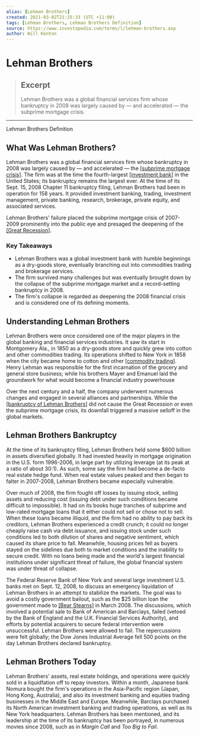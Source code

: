 ```yaml
---
alias: [Lehman Brothers]
created: 2021-03-02T21:15:33 (UTC +11:00)
tags: [Lehman Brothers, Lehman Brothers Definition]
source: https://www.investopedia.com/terms/l/lehman-brothers.asp
author: Will Kenton
---
```


# Lehman Brothers

> ## Excerpt
> Lehman Brothers was a global financial services firm whose bankruptcy in 2008 was largely caused by — and accelerated — the subprime mortgage crisis.

---

Lehman Brothers Definition
## What Was Lehman Brothers?

Lehman Brothers was a global financial services firm whose bankruptcy in 2008 was largely caused by — and accelerated — the [[subprime mortgage crisis]](https://www.investopedia.com/terms/s/subprime-meltdown.asp). The firm was at the time the fourth-largest [[investment bank]](https://www.investopedia.com/terms/i/investmentbank.asp) in the United States; its bankruptcy remains the largest ever. At the time of its Sept. 15, 2008 Chapter 11 bankruptcy filing, Lehman Brothers had been in operation for 158 years. It provided investment banking, trading, investment management, private banking, research, brokerage, private equity, and associated services.

Lehman Brothers' failure placed the subprime mortgage crisis of 2007-2009 prominently into the public eye and presaged the deepening of the [[Great Recession]](https://www.investopedia.com/terms/g/great-recession.asp).

### Key Takeaways

-   Lehman Brothers was a global investment bank with humble beginnings as a dry-goods store, eventually branching out into commodities trading and brokerage services.
-   The firm survived many challenges but was eventually brought down by the collapse of the subprime mortgage market and a record-setting bankruptcy in 2008.
-   The firm's collapse is regarded as deepening the 2008 financial crisis and is considered one of its defining moments.

## Understanding Lehman Brothers

Lehman Brothers were once considered one of the major players in the global banking and financial services industries. It saw its start in Montgomery Ala., in 1850 as a dry-goods store and quickly grew into cotton and other commodities trading. Its operations shifted to New York in 1858 when the city became home to cotton and other [[commodity trading]](https://www.investopedia.com/terms/c/commodity-trader.asp). Henry Lehman was responsible for the first incarnation of the grocery and general store business; while his brothers Mayer and Emanuel laid the groundwork for what would become a financial industry powerhouse

Over the next century and a half, the company underwent numerous changes and engaged in several alliances and partnerships. While the [[bankruptcy of Lehman Brothers]](https://www.investopedia.com/articles/economics/09/lehman-brothers-collapse.asp) did not cause the Great Recession or even the subprime mortgage crisis, its downfall triggered a massive selloff in the global markets.

## Lehman Brothers Bankruptcy

At the time of its bankruptcy filing, Lehman Brothers held some $600 billion in assets diversified globally. It had invested heavily in mortgage origination in the U.S. form 1996-2006, in large part by utilizing leverage (at its peak at a ratio of about 30:1). As such, some say the firm had become a de-facto real estate hedge fund. When real estate values peaked and then began to falter in 2007-2008, Lehman Brothers became especially vulnerable. 

Over much of 2008, the firm fought off losses by issuing stock, selling assets and reducing cost (issuing debt under such conditions became difficult to impossible). It had on its books huge tranches of subprime and low-rated mortgage loans that it either could not sell or chose not to sell. When these loans became illiquid, and the firm had no ability to pay back its creditors, Lehman Brothers experienced a credit crunch; it could no longer cheaply raise cash via debt issuance, and issuing stock under such conditions led to both dilution of shares and negative sentiment, which caused its share price to fall. Meanwhile, housing prices fell as buyers stayed on the sidelines due both to market conditions and the inability to secure credit. With no loans being made and the world's largest financial institutions under significant threat of failure, the global financial system was under threat of collapse.

The Federal Reserve Bank of New York and several large investment U.S. banks met on Sept. 12, 2008, to discuss an emergency liquidation of Lehman Brothers in an attempt to stabilize the markets. The goal was to avoid a costly government bailout, such as the $25 billion loan the government made to [[Bear Stearns]](https://www.investopedia.com/terms/b/bear-stearns.asp) in March 2008. The discussions, which involved a potential sale to Bank of American and Barclays, failed (vetoed by the Bank of England and the U.K. Financial Services Authority), and efforts by potential acquirers to secure federal intervention were unsuccessful. Lehman Brothers were allowed to fail. The repercussions were felt globally; the Dow Jones Industrial Average fell 500 points on the day Lehman Brothers declared bankruptcy. 

## Lehman Brothers Today

Lehman Brothers' assets, real estate holdings, and operations were quickly sold in a liquidfation off to repay investors. Within a month, Japanese bank Nomura bought the firm's operations in the Asia-Pacific region (Japan, Hong Kong, Australia), and also its investment banking and equities trading businesses in the Middle East and Europe. Meanwhile, Barclays purchased its North American investment banking and trading operations, as well as its New York headquarters. Lehman Brothers has been mentioned, and its leadership at the time of its bankruptcy has been portrayed, in numerous movies since 2008, such as in _Margin Call_ and _Too Big to Fail_.
